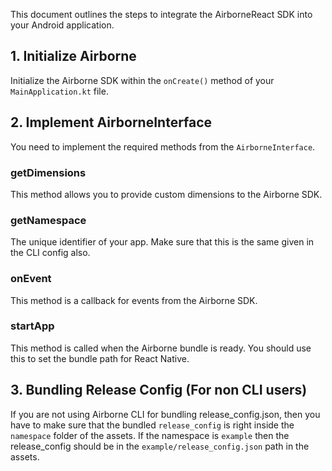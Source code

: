 This document outlines the steps to integrate the AirborneReact SDK into your Android application.

## 1. Initialize Airborne

Initialize the Airborne SDK within the `onCreate()` method of your `MainApplication.kt` file.

## 2. Implement AirborneInterface

You need to implement the required methods from the `AirborneInterface`.

### getDimensions

This method allows you to provide custom dimensions to the Airborne SDK.

### getNamespace

The unique identifier of your app. Make sure that this is the same given in the CLI config also.

### onEvent

This method is a callback for events from the Airborne SDK.

### startApp

This method is called when the Airborne bundle is ready. You should use this to set the bundle path for React Native.

## 3. Bundling Release Config (For non CLI users)
If you are not using Airborne CLI for bundling release_config.json, then you have to make sure that the bundled `release_config` is right inside the `namespace` folder of the assets. If the namespace is `example` then the release_config should be in the `example/release_config.json` path in the assets.
